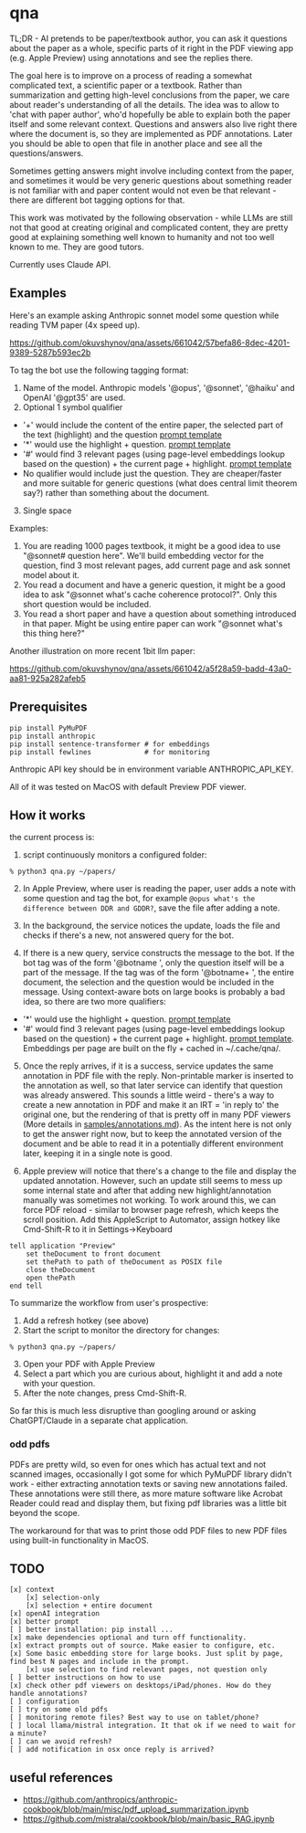 # qna

TL;DR - AI pretends to be paper/textbook author, you can ask it questions about the paper as a whole, specific parts of it right in the PDF viewing app (e.g. Apple Preview) using annotations and see the replies there.

The goal here is to improve on a process of reading a somewhat complicated text, a scientific paper or a textbook. Rather than summarization and getting high-level conclusions from the paper, we care about reader's understanding of all the details. The idea was to allow to 'chat with paper author', who'd hopefully be able to explain both the paper itself and some relevant context. Questions and answers also live right there where the document is, so they are implemented as PDF annotations. Later you should be able to open that file in another place and see all the questions/answers.

Sometimes getting answers might involve including context from the paper, and sometimes it would be very generic questions about something reader is not familiar with and paper content would not even be that relevant - there are different bot tagging options for that.

This work was motivated by the following observation - while LLMs are still not that good at creating original and complicated content, they are pretty good at explaining something well known to humanity and not too well known to me. They are good tutors.

Currently uses Claude API.

## Examples

Here's an example asking Anthropic sonnet model some question while reading TVM paper (4x speed up).

https://github.com/okuvshynov/qna/assets/661042/57befa86-8dec-4201-9389-5287b593ec2b

To tag the bot use the following tagging format:

1. Name of the model. Anthropic models '@opus', '@sonnet', '@haiku' and OpenAI '@gpt35' are used.
2. Optional 1 symbol qualifier
- '+' would include the content of the entire paper, the selected part of the text (highlight) and the question [prompt template](prompts/fulltext_v0)
- '*' would use the highlight + question. [prompt template](prompts/selection_v0)
- '#' would find 3 relevant pages (using page-level embeddings lookup based on the question) + the current page + highlight. [prompt template](prompts/pages_v0)
- No qualifier would include just the question. They are cheaper/faster and more suitable for generic questions (what does central limit theorem say?) rather than something about the document.
3. Single space

Examples:
1. You are reading 1000 pages textbook, it might be a good idea to use "@sonnet# question here". We'll build embedding vector for the question, find 3 most relevant pages, add current page and ask sonnet model about it.
2. You read a document and have a generic question, it might be a good idea to ask "@sonnet what's cache coherence protocol?". Only this short question would be included.
3. You read a short paper and have a question about something introduced in that paper. Might be using entire paper can work "@sonnet what's this thing here?"

Another illustration on more recent 1bit llm paper:

https://github.com/okuvshynov/qna/assets/661042/a5f28a59-badd-43a0-aa81-925a282afeb5

## Prerequisites

```
pip install PyMuPDF
pip install anthropic
pip install sentence-transformer # for embeddings
pip install fewlines             # for monitoring
```

Anthropic API key should be in environment variable ANTHROPIC_API_KEY. 

All of it was tested on MacOS with default Preview PDF viewer. 


## How it works

the current process is:
1. script continuously monitors a configured folder:

```
% python3 qna.py ~/papers/  
```

2. In Apple Preview, where user is reading the paper, user adds a note with some question and tag the bot, for example ```@opus what's the difference between DDR and GDDR?```, save the file after adding a note.

3. In the background, the service notices the update, loads the file and checks if there's a new, not answered query for the bot.

4. If there is a new query, service constructs the message to the bot. If the bot tag was of the form '@botname ', only the question itself will be a part of the message. If the tag was of the form '@botname+ ', the entire document, the selection and the question would be included in the message. Using context-aware bots on large books is probably a bad idea, so there are two more qualifiers: 
- '*' would use the highlight + question. [prompt template](prompts/selection_v0)
- '#' would find 3 relevant pages (using page-level embeddings lookup based on the question) + the current page + highlight. [prompt template](prompts/pages_v0). Embeddings per page are built on the fly + cached in ~/.cache/qna/.


5. Once the reply arrives, if it is a success, service updates the same annotation in PDF file with the reply. Non-printable marker is inserted to the annotation as well, so that later service can identify that question was already answered. This sounds a little weird - there's a way to create a new annotation in PDF and make it an IRT = 'in reply to' the original one, but the rendering of that is pretty off in many PDF viewers (More details in [samples/annotations.md](samples/annotations.md)). As the intent here is not only to get the answer right now, but to keep the annotated version of the document and be able to read it in a potentially different environment later, keeping it in a single note is good.

6. Apple preview will notice that there's a change to the file and display the updated annotation. However, such an update still seems to mess up some internal state and after that adding new highlight/annotation manually was sometimes not working. To work around this, we can force PDF reload - similar to browser page refresh, which keeps the scroll position. Add this AppleScript to Automator, assign hotkey like Cmd-Shift-R to it in Settings->Keyboard

```
tell application "Preview"
	set theDocument to front document
	set thePath to path of theDocument as POSIX file
	close theDocument
	open thePath
end tell
```

To summarize the workflow from user's prospective:
1. Add a refresh hotkey (see above)
2. Start the script to monitor the directory for changes:

```
% python3 qna.py ~/papers/  
```
   
3. Open your PDF with Apple Preview
4. Select a part which you are curious about, highlight it and add a note with your question.
5. After the note changes, press Cmd-Shift-R.

So far this is much less disruptive than googling around or asking ChatGPT/Claude in a separate chat application.

### odd pdfs

PDFs are pretty wild, so even for ones which has actual text and not scanned images, occasionally I got some for which PyMuPDF library didn't work - either extracting annotation texts or saving new annotations failed. These annotations were still there, as more mature software like Acrobat Reader could read and display them, but fixing pdf libraries was a little bit beyond the scope. 

The workaround for that was to print those odd PDF files to new PDF files using built-in functionality in MacOS.

## TODO

```
[x] context
	[x] selection-only
	[x] selection + entire document
[x] openAI integration
[x] better prompt
[ ] better installation: pip install ...
[x] make dependencies optional and turn off functionality.
[x] extract prompts out of source. Make easier to configure, etc.
[x] Some basic embedding store for large books. Just split by page, find best N pages and include in the prompt.
	[x] use selection to find relevant pages, not question only
[ ] better instructions on how to use
[x] check other pdf viewers on desktops/iPad/phones. How do they handle annotations?
[ ] configuration
[ ] try on some old pdfs
[ ] monitoring remote files? Best way to use on tablet/phone?
[ ] local llama/mistral integration. It that ok if we need to wait for a minute?
[ ] can we avoid refresh?
[ ] add notification in osx once reply is arrived?
```

## useful references

* https://github.com/anthropics/anthropic-cookbook/blob/main/misc/pdf_upload_summarization.ipynb
* https://github.com/mistralai/cookbook/blob/main/basic_RAG.ipynb


